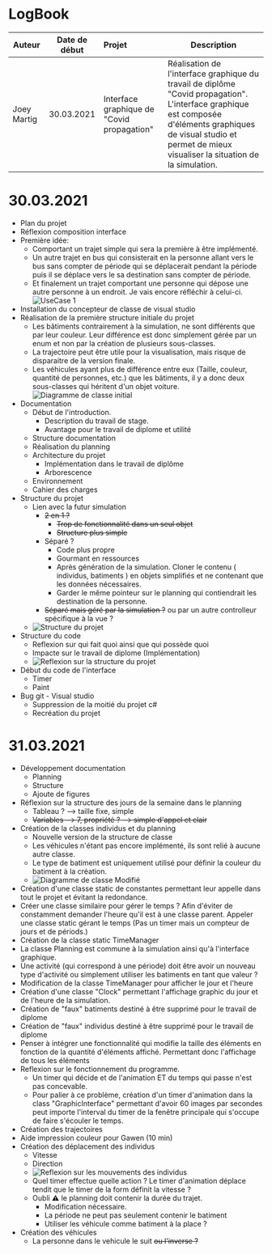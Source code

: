 # LogBook
| Auteur | Date de début | Projet  | Description |
| ------------- |:-------------:| :-----|---|
| Joey Martig| 30.03.2021 | Interface graphique de "Covid propagation" | Réalisation de l'interface graphique du travail de diplôme "Covid propagation". L'interface graphique est composée d'éléments graphiques de visual studio et permet de mieux visualiser la situation de la simulation. |
# 30.03.2021
- Plan du projet
- Réflexion composition interface
- Première idée:
  -  Comportant un trajet simple qui sera la première à être implémenté. 
  -  Un autre trajet en bus qui consisterait en la personne allant vers le bus sans compter de période qui se déplacerait pendant la période puis il se déplace vers le sa destination sans compter de période.
  -  Et finalement un trajet comportant une personne qui dépose une autre personne à un endroit. Je vais encore réfléchir à celui-ci.
![UseCase 1](Medias/UseCase.png)
- Installation du concepteur de classe de visual studio
- Réalisation de la première structure initiale du projet
  - Les bâtiments contrairement à la simulation, ne sont différents que par leur couleur. Leur différence est donc simplement gérée par un enum et non par la création de plusieurs sous-classes.
  - La trajectoire peut être utile pour la visualisation, mais risque de disparaitre de la version finale.
  - Les véhicules ayant plus de différence entre eux (Taille, couleur, quantité de personnes, etc.) que les bâtiments, il y a donc deux sous-classes qui héritent d'un objet voiture. ![Diagramme de classe initial](Medias/ClassDiagram1.png)
- Documentation
  - Début de l'introduction.
    - Description du travail de stage.
    - Avantage pour le travail de diplome et utilité
  - Structure documentation
  - Réalisation du planning
  - Architecture du projet
    - Implémentation dans le travail de diplôme
    - Arborescence
  - Environnement
  - Cahier des charges
- Structure du projet
  - Lien avec la futur simulation
    - ~~2 en 1 ?~~
      - ~~Trop de fonctionnalité dans un seul objet~~
      - ~~Structure plus simple~~
    - Séparé ?
      - Code plus propre
      - Gourmant en ressources
      - Après génération de la simulation. Cloner le contenu ( individus, batiments ) en objets simplifiés et ne contenant que les données nécessaires.
      - Garder le même pointeur sur le planning qui contiendrait les destination de la personne.
    - ~~Séparé mais géré par la simulation ?~~ ou par un autre controlleur spécifique à la vue ?
  - ![Structure du projet](Medias/StructureProjet.png)
- Structure du code
  - Reflexion sur qui fait quoi ainsi que qui possède quoi
  - Impacte sur le travail de diplome (Implémentation)
  - ![Reflexion sur la structure du projet](Medias/Reflexion.png)
- Début du code de l'interface
  - Timer
  - Paint
- Bug git - Visual studio
  - Suppression de la moitié du projet c#
  - Recréation du projet
# 31.03.2021
- Développement documentation
  - Planning
  - Structure
  - Ajoute de figures
- Réflexion sur la structure des jours de la semaine dans le planning
  - Tableau ? --> taille fixe, simple
  - ~~Variables --> 7, propriété ? --> simple d'appel et clair~~
- Création de la classes individus et du planning
  - Nouvelle version de la structure de classe
  - Les véhicules n'étant pas encore implémenté, ils sont relié à aucune autre classe.
  - Le type de batiment est uniquement utilisé pour définir la couleur du batiment à la création.
  - ![Diagramme de classe Modifié](Medias/ClassDiagram2.png)
- Création d'une classe static de constantes permettant leur appelle dans tout le projet et évitant la redondance.
- Créer une classe similaire pour gérer le temps ? Afin d'éviter de constamment demander l'heure qu'il est à une classe parent. Appeler une classe static gérant le temps (Pas un timer mais un compteur de jours et de périods.)
- Création de la classe static TimeManager
- La classe Planning est commune à la simulation ainsi qu'à l'interface graphique.
- Une activité (qui correspond à une période) doit être avoir un nouveau type d'activité ou simplement utiliser les batiments en tant que valeur ?
- Modification de la classe TimeManager pour afficher le jour et l'heure
- Création d'une classe "Clock" permettant l'affichage graphic du jour et de l'heure de la simulation.
- Création de "faux" batiments destiné à être supprimé pour le travail de diplome
- Création de "faux" individus destiné à être supprimé pour le travail de diplome
- Penser à intégrer une fonctionnalité qui modifie la taille des éléments en fonction de la quantité d'éléments affiché. Permettant donc l'affichage de tous les éléments
- Reflexion sur le fonctionnement du programme.
  - Un timer qui décide et de l'animation ET du temps qui passe n'est pas concevable.
  - Pour palier à ce problème, création d'un timer d'animation dans la class "GraphicInterface" permettant d'avoir 60 images par secondes peut importe l'interval du timer de la fenêtre principale qui s'occupe de faire s'écouler le temps.
- Création des trajectoires
- Aide impression couleur pour Gawen (10 min)
- Création des déplacement des individus
  - Vitesse
  - Direction
  - ![Reflexion sur les mouvements des individus](Medias/Movement.png)
  - Quel timer effectue quelle action ? Le timer d'animation déplace tendit que le timer de la form définit la vitesse ?
  - Oubli ⚠️ le planning doit contenir la durée du trajet. 
    - Modification nécessaire.
    - La période ne peut pas seulement contenir le batiment
    - Utiliser les véhicule comme batiment à la place ?
- Création des véhicules
  - La personne dans le vehicule le suit ~~ou l'inverse ?~~